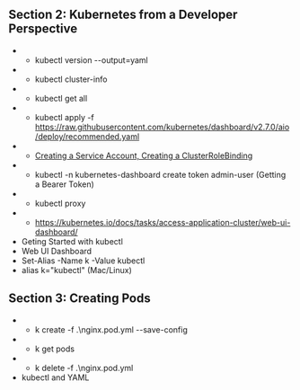 ## Section 2: Kubernetes from a Developer Perspective
* * kubectl version --output=yaml
* * kubectl cluster-info
* * kubectl get all
* * kubectl apply -f https://raw.githubusercontent.com/kubernetes/dashboard/v2.7.0/aio/deploy/recommended.yaml
* * [Creating a Service Account, Creating a ClusterRoleBinding](https://github.com/kubernetes/dashboard/blob/master/docs/user/access-control/creating-sample-user.md)
* * kubectl -n kubernetes-dashboard create token admin-user (Getting a Bearer Token)
* * kubectl proxy
* * https://kubernetes.io/docs/tasks/access-application-cluster/web-ui-dashboard/
* Geting Started with kubectl
* Web UI Dashboard
* Set-Alias -Name k -Value kubectl
* alias k="kubectl" (Mac/Linux)
## Section 3: Creating Pods
* * k create -f .\nginx.pod.yml --save-config
* * k get pods
* * k delete -f .\nginx.pod.yml
* kubectl and YAML
